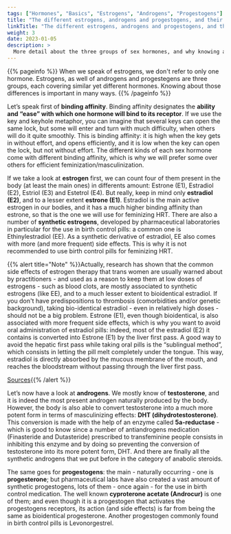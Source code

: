 ```yaml
---
tags: ["Hormones", "Basics", "Estrogens", "Androgens", "Progestogens"]
title: "The different estrogens, androgens and progestogens, and their binding affinity"
linkTitle: "The different estrogens, androgens and progestogens, and their binding affinity"
weight: 3
date: 2023-01-05
description: >
  More detail about the three groups of sex hormones, and why knowing about them is important
---
```


{{% pageinfo %}}
When we speak of estrogens, we don't refer to only one hormone. Estrogens, as well of androgens and progestegens are three groups, each covering similar yet different hormones. Knowing about those differences is important in many ways. 
{{% /pageinfo %}}


Let’s speak first of **binding affinity**. Binding affinity designates the **ability and “ease” with which one hormone will bind to its receptor**. If we use the key and keyhole metaphor, you can imagine that several keys can open the same lock, but some will enter and turn with much difficulty, when others will do it quite smoothly. This is binding affinity: it is high when the key gets in without effort, and opens efficiently, and it is low when the key can open the lock, but not without effort. The different kinds of each sex hormone come with different binding affinity, which is why we will prefer some over others for efficient feminization/masculinization.

If we take a look at **estrogen** first, we can count four of them present in the body (at least the main ones) in differents amount: Estrone (E1), Estradiol (E2), Estriol (E3) and Estetrol (E4). But really, keep in mind only **estradiol (E2)**, and to a lesser extent **estrone (E1)**. Estradiol is the main active estrogen in our bodies, and it has a much higher binding affinity than estrone, so that is the one we will use for feminizing HRT. There are also a number of **synthetic estrogens**, developed by pharmaceutical laboratories in particular for the use in birth control pills: a common one is Ethinylestradiol (EE). As a synthetic derivative of estradiol, EE also comes with more (and more frequent) side effects. This is why it is not recommended to use birth control pills for feminizing HRT. 

{{% alert title="Note" %}}Actually, research has shown that the common side effects of estrogen therapy that trans women are usually warned about by practitioners - and used as a reason to keep them at low doses of estrogens - such as blood clots, are mostly associated to synthetic estrogens (like EE), and to a much lesser extent to bioidentical estradiol. If you don't have predispositions to thrombosis (comorbidities and/or genetic background), taking bio-identical estradiol - even in relatively high doses - should not be a big problem. Estrone (E1), even though bioidentical, is also associated with more frequent side effects, which is why you want to avoid oral administration of estradiol pills: indeed, most of the estradiol (E2) it contains is converted into Estrone (E1) by the liver first pass. A good way to avoid the hepatic first pass while taking oral pills is the “sublingual method”, which consists in letting the pill melt completely under the tongue. This way, estradiol is directly absorbed by the mucous membrane of the mouth, and reaches the bloodstream without passing through the liver first pass. 

[Sources](https://transhub.se/docs/feminizing-hrt/estrogens/sourcesvte){{% /alert %}}

Let’s now have a look at **androgens**. We mostly know of **testosterone**, and it is indeed the most present androgen naturally produced by the body. However, the body is also able to convert testosterone into a much more potent form in terms of masculinizing effects: **DHT (dihydrotestosterone)**. This conversion is made with the help of an enzyme called **5a-reductase** - which is good to know since a number of antiandrogens medication (Finasteride and Dutasteride) prescribed to transfeminine people consists in inhibiting this enzyme and by doing so preventing the conversion of testosterone into its more potent form, DHT. And there are finally all the synthetic androgens that we put before in the category of anabolic steroids.

The same goes for **progestogens**: the main - naturally occurring - one is **progesterone**; but pharmaceutical labs have also created a vast amount of synthetic progestogens, lots of them - once again - for the use in birth control medication. The well known **cyproterone acetate (Androcur)** is one of them; and even though it is a progestogen that activates the progestogens receptors, its action (and side effects) is far from being the same as bioidentical progesterone. Another progestogen commonly found in birth control pills is Levonorgestrel.



```
```
